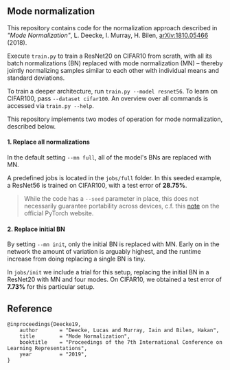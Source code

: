 ## Mode normalization

This repository contains code for the normalization approach described in *"Mode Normalization"*, L. Deecke, I. Murray, H. Bilen, [	arXiv:1810.05466](https://arxiv.org/abs/1810.05466) (2018).

Execute `train.py` to train a ResNet20 on CIFAR10 from scrath, with all its batch normalizations (BN) replaced with mode normalization (MN) – thereby jointly normalizing samples similar to each other with individual means and standard deviations.

To train a deeper architecture, run `train.py --model resnet56`. To learn on CIFAR100, pass `--dataset cifar100`. An overview over all commands is accessed via `train.py --help`.

This repository implements two modes of operation for mode normalization, described below. 

#### 1. Replace all normalizations

In the default setting `--mn full`, all of the model's BNs are replaced with MN.

A predefined jobs is located in the `jobs/full` folder. In this seeded example, a ResNet56 is trained on CIFAR100, with a test error of **28.75%**.

> While the code has a `--seed` parameter in place, this does not necessarily guarantee portability across devices, c.f. this [note](https://pytorch.org/docs/stable/notes/randomness.html) on the official PyTorch website.

#### 2. Replace initial BN

By setting `--mn init`, only the initial BN is replaced with MN. Early on in the network the amount of variation is arguably highest, and the runtime increase from doing replacing a single BN is tiny.

In `jobs/init` we include a trial for this setup, replacing the initial BN in a ResNet20 with MN and four modes. On CIFAR10, we obtained a test error of **7.73%** for this particular setup.

## Reference

```
@inproceedings{Deecke19,
	author       = "Deecke, Lucas and Murray, Iain and Bilen, Hakan",
	title        = "Mode Normalization",
	booktitle    = "Proceedings of the 7th International Conference on Learning Representations",
	year         = "2019",
}
```